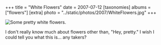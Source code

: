+++
title = "White Flowers"
date = 2007-07-12
[taxonomies]
albums = ["flowers"]
[extra]
photo = "../static/photos/2007/WhiteFlowers.jpg"
+++

![Some pretty white flowers.](/photos/2007/WhiteFlowers.jpg "I believe this particular breed is the rare Whitemensa Polaris.")

I don't really know much about flowers other than, "Hey, pretty." I wish I could tell you what this is... any takers?
